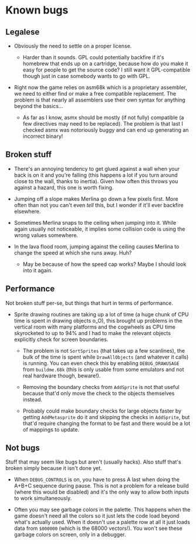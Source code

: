 # Known bugs

## Legalese

* Obviously the need to settle on a proper license.

    * Harder than it sounds. GPL could potentially backfire if it's homebrew that ends up on a cartridge, because how do you make it easy for people to get the source code? I still want it GPL-compatible though just in case somebody wants to go with GPL.

* Right now the game relies on asm68k which is a proprietary assembler, we need to either find or make a free compatible replacement. The problem is that nearly all assemblers use their own syntax for anything beyond the basics...

    * As far as I know, asmx should be mostly (if not fully) compatible (a few directives may need to be replaced). The problem is that last I checked asmx was notoriously buggy and can end up generating an incorrect binary!

## Broken stuff

* There's an annoying tendency to get glued against a wall when your back is on it and you're falling (this happens a lot if you turn around close to the wall, thanks to inertia). Given how often this throws you against a hazard, this one is worth fixing.

* Jumping off a slope makes Merlina go down a few pixels first. More often than not you can't even *tell* this, but I wonder if it'll ever backfire elsewhere.

* Sometimes Merlina snaps to the ceiling when jumping into it. While again usually not noticeable, it implies some collision code is using the wrong values somewhere.

* In the lava flood room, jumping against the ceiling causes Merlina to change the speed at which she runs away. Huh?

    * May be because of how the speed cap works? Maybe I should look into it again.

## Performance

Not broken stuff per-se, but things that hurt in terms of performance.

* Sprite drawing routines are taking up a lot of time (a huge chunk of CPU time is spent in drawing objects o_O), this brought up problems in the vertical room with many platforms and the cogwheels as CPU time skyrocketed to up to 94% and I had to make the relevant objects explicitly check for screen boundaries.

    * The problem is not `SortSprites` (that takes up a few scanlines), the bulk of the time is spent while `DrawAllObjects` (and whatever it calls) is running. You can even check this by enabling `DEBUG_DRAWUSAGE` from `buildme.68k` (this is only usable from some emulators and not real hardware though, beware!).

    * Removing the boundary checks from `AddSprite` is not that useful because that'd only move the check to the objects themselves instead.

    * Probably could make boundary checks for large objects faster by getting `AddMetasprite` do it and skipping the checks in `AddSprite`, but that'd require changing the format to be fast and there would be a lot of mappings to update.

## Not bugs

Stuff that may seem like bugs but aren't (usually hacks). Also stuff that's broken simply because it isn't done yet.

* When `DEBUG_CONTROLS` is on, you have to press A last when doing the A+B+C sequence during pause. This is not a problem for a release build (where this would be disabled) and it's the only way to allow both inputs to work simultaneously.

* Often you may see garbage colors in the palette. This happens when the game doesn't need all the colors so it just lets the code load beyond what's actually used. When it doesn't use a palette row at all it just loads data from `$000000` (which is the 68000 vectors!). You won't see these garbage colors on screen, only in a debugger.
